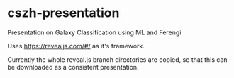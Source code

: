 # cszh-presentation
Presentation on Galaxy Classification using ML and Ferengi

Uses https://revealjs.com/#/ as it's framework. 

Currently the whole reveal.js branch directories are copied, so that this can be downloaded as a consistent presentation.
